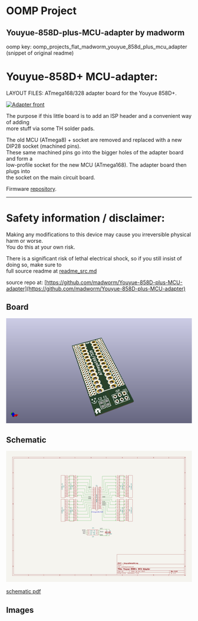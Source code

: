 # OOMP Project  
## Youyue-858D-plus-MCU-adapter  by madworm  
  
oomp key: oomp_projects_flat_madworm_youyue_858d_plus_mcu_adapter  
(snippet of original readme)  
  
  
Youyue-858D+ MCU-adapter:  
=========================  
  
LAYOUT FILES: ATmega168/328 adapter board for the Youyue 858D+.    
  
[![Adapter front](/Docs/assembled.jpg)](/Docs/assembled.jpg)  
  
The purpose if this little board is to add an ISP header and a convenient way of adding  
more stuff via some TH solder pads.  
  
The old MCU (ATmega8) + socket are removed and replaced with a new DIP28 socket (machined pins).  
These same machined pins go into the bigger holes of the adapter board and form a  
low-profile socket for the new MCU (ATmega168). The adapter board then plugs into  
the socket on the main circuit board.  
  
Firmware [repository](https://github.com/madworm/Youyue-858D-plus).  
  
  
---  
  
Safety information / disclaimer:  
================================  
                                                                                                                                                               
Making any modifications to this device may cause you irreversible physical harm or worse.                                                                     
You do this at your own risk.                                                                                                                                  
                                                                                                                                                               
There is a significant risk of lethal electrical shock, so if you still insist of doing so, make sure to                 
  full source readme at [readme_src.md](readme_src.md)  
  
source repo at: [https://github.com/madworm/Youyue-858D-plus-MCU-adapter](https://github.com/madworm/Youyue-858D-plus-MCU-adapter)  
## Board  
  
[![working_3d.png](working_3d_600.png)](working_3d.png)  
## Schematic  
  
[![working_schematic.png](working_schematic_600.png)](working_schematic.png)  
  
[schematic pdf](working_schematic.pdf)  
## Images  
